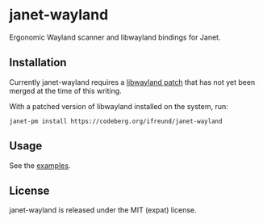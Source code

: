 # janet-wayland

Ergonomic Wayland scanner and libwayland bindings for Janet.

## Installation

Currently janet-wayland requires a
[libwayland patch](https://gitlab.freedesktop.org/wayland/wayland/-/merge_requests/485)
that has not yet been merged at the time of this writing.

With a patched version of libwayland installed on the system, run:

```
janet-pm install https://codeberg.org/ifreund/janet-wayland
```

## Usage

See the [examples](example/).

## License

janet-wayland is released under the MIT (expat) license.
